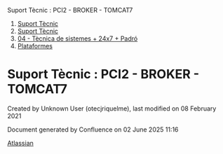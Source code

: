 Suport Tècnic : PCI2 - BROKER - TOMCAT7  

1.  [Suport Tècnic](index.html)
2.  [Suport Tècnic](13893782.html)
3.  [04 - Tècnica de sistemes + 24x7 + Padró](26313202.html)
4.  [Plataformes](Plataformes_41520520.html)

Suport Tècnic : PCI2 - BROKER - TOMCAT7
=======================================

Created by Unknown User (otecjriquelme), last modified on 08 February 2021

Document generated by Confluence on 02 June 2025 11:16

[Atlassian](http://www.atlassian.com/)